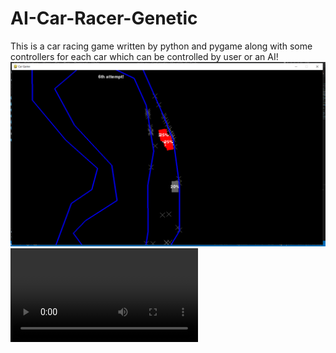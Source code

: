 # AI-Car-Racer-Genetic
This is a car racing game written by python and pygame along with some controllers for each car which can be controlled by user or an AI!
![](https://github.com/bateni1380/AI-Car-Racer-Genetic/blob/main/Capture.PNG)
![](https://github.com/bateni1380/AI-Car-Racer-Genetic/blob/main/demo.mp4)
